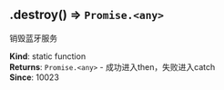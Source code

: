 <a name="module_miot/ClassicBluetooth.destroy"></a>

## .destroy() ⇒ <code>Promise.&lt;any&gt;</code>
销毁蓝牙服务

**Kind**: static function  
**Returns**: <code>Promise.&lt;any&gt;</code> - 成功进入then，失败进入catch  
**Since**: 10023  
